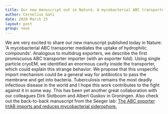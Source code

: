 ```yaml
---
title: Our new manuscript out in Nature. A mycobacterial ABC transporter mediates the uptake of hydrophilic compounds.!
author: Cornelius Gati
date: 2020 March 25
layout: post
group: news
---
```


We are very excited to share our new manuscript published today in Nature: 'A mycobacterial ABC transporter mediates the uptake of hydrophilic compounds'. Analogous to multidrug exporters, we describe the first promiscuous ABC transporter importer (with an exporter fold). Using single particle cryoEM, we identified an enormous cavity inside the transporter, which could explain this strange behavior. We propose that this unspecific import mechanism could be a general way for antibiotics to pass the membrane and get into bacteria. Tuberculosis remains the most deadly infectious disease in the world and I hope this work contributes to the fight against it in some way. This has been yet another great collaboration with our colleagues Dirk Slotboom and Albert Guskov in Groningen. Also check out the back-to-back manuscript from the Seeger lab: [The ABC exporter IrtAB imports and reduces mycobacterial siderophore.](https://www.nature.com/articles/s41586-020-2136-9)

